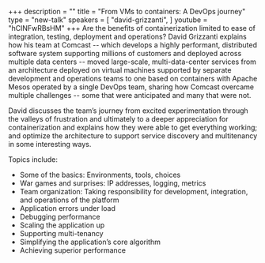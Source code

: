 +++
description = ""
title = "From VMs to containers: A DevOps journey"
type = "new-talk"
speakers = [
        "david-grizzanti",
]
youtube = "hClNFwRBsHM"
+++
Are the benefits of containerization limited to ease of integration, testing, deployment and operations? David Grizzanti explains how his team at Comcast -- which develops a highly performant, distributed software system supporting millions of customers and deployed across multiple data centers -- moved large-scale, multi-data-center services from an architecture deployed on virtual machines supported by separate development and operations teams to one based on containers with Apache Mesos operated by a single DevOps team, sharing how Comcast overcame multiple challenges -- some that were anticipated and many that were not.

David discusses the team’s journey from excited experimentation through the valleys of frustration and ultimately to a deeper appreciation for containerization and explains how they were able to get everything working; and optimize the architecture to support service discovery and multitenancy in some interesting ways. 

Topics include:
- Some of the basics: Environments, tools, choices
- War games and surprises: IP addresses, logging, metrics
- Team organization: Taking responsibility for development, integration, and operations of the platform
- Application errors under load
- Debugging performance
- Scaling the application up
- Supporting multi-tenancy
- Simplifying the application’s core algorithm
- Achieving superior performance